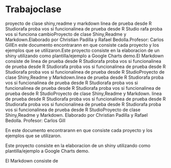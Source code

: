 # Trabajoclase
proyecto de clase shiny,readme y markdown
linea de prueba desde R Studiorafa proba vos si funcionalinea de prueba desde R Studio
rafa proba vos si funciona
cambioProyecto de clase Shiny,Readme y Markdown.Elaborado por Christian Padilla y Rafael Bedolla.Profesor: Carlos GillEn este documento encontrarann en que consiste cada proyecto y los ejemplos que se utilizaron.Este proyecto consiste en la elaboracion de un shiny utilizando como plantilla/ejemplo a Google Charts demo.El Markdown consiste de linea de prueba desde R Studiorafa proba vos si funcionalinea de prueba desde R Studiorafa proba vos si funcionalinea de prueba desde R Studiorafa proba vos si funcionalinea de prueba desde R StudioProyecto de clase Shiny,Readme y Markdown.linea de prueba desde R Studiorafa proba vos si funcionalinea de prueba desde R Studiorafa proba vos si funcionalinea de prueba desde R Studiorafa proba vos si funcionalinea de prueba desde R StudioProyecto de clase Shiny,Readme y Markdown.
linea de prueba desde R Studiorafa proba vos si funcionalinea de prueba desde R Studiorafa proba vos si funcionalinea de prueba desde R Studiorafa proba vos si funcionalinea de prueba desde R StudioProyecto de clase Shiny,Readme y Markdown.
Elaborado por Christian Padilla y Rafael Bedolla.
Profesor: Carlos Gill

En este documento encontrarann en que consiste cada proyecto y los ejemplos que se utilizaron.

Este proyecto consiste en la elaboracion de un shiny utilizando como plantilla/ejemplo a Google Charts demo.

El Markdown consiste de 